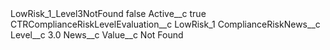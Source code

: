 <?xml version="1.0" encoding="UTF-8"?>
<CustomMetadata xmlns="http://soap.sforce.com/2006/04/metadata" xmlns:xsi="http://www.w3.org/2001/XMLSchema-instance" xmlns:xsd="http://www.w3.org/2001/XMLSchema">
    <label>LowRisk_1_Level3NotFound</label>
    <protected>false</protected>
    <values>
        <field>Active__c</field>
        <value xsi:type="xsd:boolean">true</value>
    </values>
    <values>
        <field>CTRComplianceRiskLevelEvaluation__c</field>
        <value xsi:type="xsd:string">LowRisk_1</value>
    </values>
    <values>
        <field>ComplianceRiskNews__c</field>
        <value xsi:nil="true"/>
    </values>
    <values>
        <field>Level__c</field>
        <value xsi:type="xsd:double">3.0</value>
    </values>
    <values>
        <field>News__c</field>
        <value xsi:nil="true"/>
    </values>
    <values>
        <field>Value__c</field>
        <value xsi:type="xsd:string">Not Found</value>
    </values>
</CustomMetadata>
